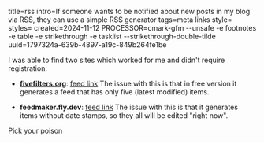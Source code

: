 title=rss
intro=If someone wants to be notified about new posts in my blog via RSS, they can use a simple RSS generator
tags=meta links
style=
styles=
created=2024-11-12
PROCESSOR=cmark-gfm --unsafe -e footnotes -e table -e strikethrough -e tasklist --strikethrough-double-tilde
uuid=1797324a-639b-4897-a19c-849b264fe1be

I was able to find two sites which worked for me and didn't require registration:

* **[fivefilters.org][ff]**: [feed link][y]
	The issue with this is that in free version it generates a feed that has only five (latest modified) items.

[ff]: http://createfeed.fivefilters.org/index.php?url=http%3A%2F%2Falexey.shpakovsky.ru%2Fen%2F&item=main+li&item_desc=p&item_date=time
[y]: https://createfeed.fivefilters.org/extract.php?url=https%3A%2F%2Falexey.shpakovsky.ru%2Fen%2F&item=main+li&item_desc=p&item_date=time

* **feedmaker.fly.dev**: [feed link][x]
	The issue with this is that it generates items without date stamps, so they all will be edited "right now".

[x]: https://feedmaker.fly.dev/feed?url=http%3A%2F%2Falexey.shpakovsky.ru%2Fen%2F&selector_item=main+li&selector_title=a&selector_description=p&selector_link=a

Pick your poison
